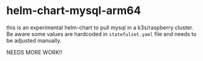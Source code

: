 # helm-chart-mysql-arm64

this is an experimental helm-chart to pull mysql in a k3s/raspberry cluster.
Be aware some values are hardcoded in `statefulset.yaml` file and needs to be adjusted manually.

NEEDS MORE WORK!!